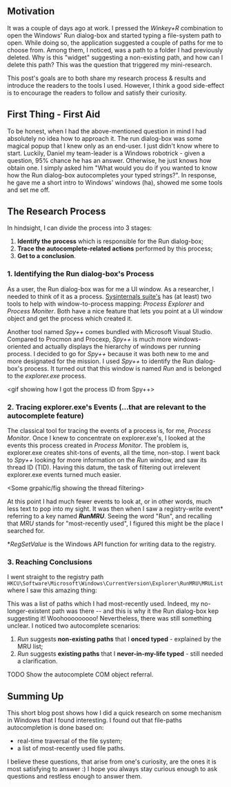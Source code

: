 ## Motivation
It was a couple of days ago at work. I pressed the _Winkey+R_ combination to open the Windows' Run dialog-box and started typing a file-system path to open. While doing so, the application suggested a couple of paths for me to choose from. Among them, I noticed, was a path to a folder I had previously deleted.
Why is this "widget" suggesting a non-existing path, and how can I delete this path?
This was the question that triggered my mini-research. 

<Picture>

This post's goals are to both share my research process & results and introduce the readers to the tools I used. However, I think a good side-effect is to encourage the readers to follow and satisfy their curiosity.

## First Thing - First Aid

To be honest, when I had the above-mentioned question in mind I had absolutely no idea how to approach it. The run dialog-box was some magical popup that I knew only as an end-user. I just didn't know where to start. 
Luckily, Daniel my team-leader is a Windows robotrick - given a question, 95% chance he has an answer. Otherwise, he just knows how obtain one.
I simply asked him "What would you do if you wanted to know how the Run dialog-box autocompletes your typed strings?". In response, he gave me a short intro to Windows' windows (ha), showed me some tools and set me off.

## The Research Process

In hindsight, I can divide the process into 3 stages:
1. **Identify the process** which is responsible for the Run dialog-box;
2. **Trace the autocomplete-related actions** performed by this process;
3. **Get to a conclusion**.

### 1. Identifying the Run dialog-box's Process
 
As a user, the Run dialog-box was for me a UI window. As a researcher, I needed to think of it as a process. 
[Sysinternals suite's](https://google.com) has (at least) two tools to help with window-to-process mapping: _Process Explorer_ and _Process Moniter_. Both have a nice feature that lets you point at a UI window object and get the process which created it.

<gif>

Another tool named _Spy++_ comes bundled with Microsoft Visual Studio. Compared to Procmon and Procexp, _Spy++_ is much more windows-oriented and actually displays the hierarchy of windows per running process. I decided to go for _Spy++_ because it was both new to me and more designated for the mission. I used _Spy++_ to identify the Run dialog-box's process. It turned out that this window is named _Run_ and is belonged to the _explorer.exe_ process.

<gif showing how I got the process ID from Spy++>

### 2. Tracing explorer.exe's Events (...that are relevant to the autocomplete feature)

The classical tool for tracing the events of a process is, for me, _Process Monitor_. Once I knew to concentrate on explorer.exe's, I looked at the events this process created in _Process Monitor_. The problem is, explorer.exe creates shit-tons of events, all the time, non-stop. I went back to _Spy++_ looking for more information on the _Run_ window, and saw its thread ID (TID). Having this datum, the task of filtering out irrelevent explorer.exe events turned much easier.

<Some grpahic/fig showing the thread filtering>

At this point I had much fewer events to look at, or in other words, much less text to pop into my sight. It was then when I saw a registry-write event* referring to a key named _**RunMRU**_. Seeing the word "Run", and recalling that _MRU_ stands for "most-recently used", I figured this might be the place I searched for. 

*_RegSetValue_ is the Windows API function for writing data to the registry. 

### 3. Reaching Conclusions

I went straight to the registry path `HKCU\Software\Microsoft\Windows\CurrentVersion\Explorer\RunMRU\MRUList` where I saw this amazing thing:

<picture of the MRU list data>

This was a list of paths which I had most-recently used. Indeed, my no-longer-existent path was there -- and this is why it the Run dialog-box kep suggesting it! Woohooooooooo!
Nevertheless, there was still something unclear. I noticed two autocomplete scenarios:
1. _Run_ suggests **non-existing paths** that I **onced typed** - explained by the MRU list;
2. _Run_ suggests **existing paths** that I **never-in-my-life typed** - still needed a clarification.

TODO Show the autocomplete COM object referral.

## Summing Up

This short blog post shows how I did a quick research on some mechanism in Windows that I found interesting. I found out that file-paths autocompletion is done based on:
- real-time traversal of the file system;
- a list of most-recently used file paths.

I believe these questions, that arise from one's curiosity, are the ones it is most satisfying to answer :)
I hope you always stay curious enough to ask questions and restless enough to answer them. 